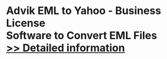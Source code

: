 # Advik EML to Yahoo - Business License<br />Software to Convert EML Files<br />[>> Detailed information](https://secure.shareit.com/shareit/product.html?productid=300807097&affiliateid=200057808)